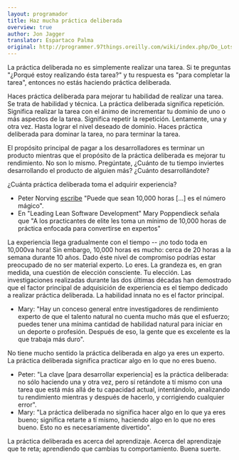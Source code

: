 ```yaml
---
layout: programador
title: Haz mucha práctica deliberada
overview: true
author: Jon Jagger
translator: Espartaco Palma
original: http://programmer.97things.oreilly.com/wiki/index.php/Do_Lots_of_Deliberate_Practice
---
```


La práctica deliberada no es simplemente realizar una tarea. Si te
preguntas "¿Porqué estoy realizando ésta tarea?" y tu respuesta es "para
completar la tarea", entonces no estás haciendo práctica deliberada.

Haces práctica deliberada para mejorar tu habilidad de realizar una
tarea. Se trata de habilidad y técnica. La práctica deliberada significa
repetición. Significa realizar la tarea con el ánimo de incrementar tu
dominio de uno o más aspectos de la tarea. Significa repetir la
repetición. Lentamente, una y otra vez. Hasta lograr el nivel deseado de
dominio. Haces práctica deliberada para dominar la tarea, no para
terminar la tarea.

El propósito principal de pagar a los desarrolladores es terminar un
producto mientras que el propósito de la práctica deliberada es mejorar
tu rendimiento. No son lo mismo. Pregúntate, ¿Cuánto de tu tiempo
inviertes desarrollando el producto de alguien más? ¿Cuánto
desarrollándote?

¿Cuánta práctica deliberada toma el adquirir experiencia?

* Peter Norving [escribe][1] "Puede que sean 10,000 horas \[...\] es el
número mágico".
* En "Leading Lean Software Development" Mary Poppendieck señala que "A
los practicantes de elite les toma un mínimo de 10,000 horas de práctica
enfocada para convertirse en expertos"

La experiencia llega gradualmente con el tiempo -- ¡no todo toda en
10,000va hora! Sin embargo, 10,000 horas es mucho: cerca de 20 horas a
la semana durante 10 años. Dado éste nivel de compromiso podrías estar
preocupado de no ser material experto. Lo eres. La grandeza es, en gran
medida, una cuestión de elección consciente. Tu elección. Las
investigaciones realizadas durante las dos últimas décadas han
demostrado que el factor principal de adquisición de experiencia es el
tiempo dedicado a realizar práctica deliberada. La habilidad innata no
es el factor principal.

* Mary: "Hay un conceso general entre investigadores de rendimiento
experto de que el talento natural no cuenta mucho más que el esfuerzo;
puedes tener una mínima cantidad de habilidad natural para iniciar en un
deporte o profesión. Después de eso, la gente que es excelente es la que
trabaja más duro".

No tiene mucho sentido la práctica deliberada en algo ya eres un
experto. La práctica deliberada significa practicar algo en lo que no
eres bueno.


* Peter: "La clave \[para desarrollar experiencia\] es la práctica
deliberada: no sólo haciendo una y otra vez, pero sí retándote a tí
mismo con una tarea que está más allá de tu capacidad actual,
intentándolo, analizando tu rendimiento mientras y después de hacerlo, y
corrigiendo cualquier error".
* Mary: "La práctica deliberada no significa hacer algo en lo que ya eres
bueno; significa retarte a tí mismo, haciendo algo en lo que no eres
bueno. Esto no es necesariamente divertido".

La práctica deliberada es acerca del aprendizaje. Acerca del aprendizaje
que te reta; aprendiendo que cambias tu comportamiento. Buena suerte.

[1]: http://norvig.com/21-days.html